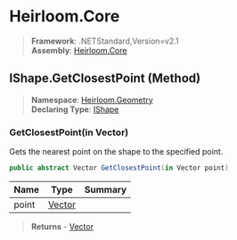 # Heirloom.Core

> **Framework**: .NETStandard,Version=v2.1  
> **Assembly**: [Heirloom.Core][0]

## IShape.GetClosestPoint (Method)

> **Namespace**: [Heirloom.Geometry][0]  
> **Declaring Type**: [IShape][1]

### GetClosestPoint(in Vector)

Gets the nearest point on the shape to the specified point.

```cs
public abstract Vector GetClosestPoint(in Vector point)
```

| Name  | Type        | Summary |
|-------|-------------|---------|
| point | [Vector][2] |         |

> **Returns** - [Vector][2]

[0]: ../../../Heirloom.Core.md
[1]: ../IShape.md
[2]: ../../Heirloom/Vector.md

